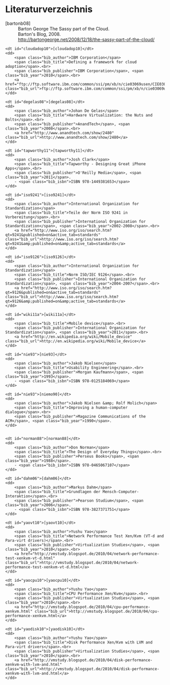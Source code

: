 # Literaturverzeichnis

<dl class="bib">
	<dt id="bartonb08">[bartonb08]</dt>
	<dd>
	    <span class="bib_author">Barton George</span>
	    <span class="bib_title">The Sassy part of the Cloud</span>.<br>
	    <span class="bib_publisher">Barton's Blog</span>, <span class="bib_year">2008</span>.<br>
	    <a href="http://bartongeorge.net/2008/12/18/the-sassy-part-of-the-cloud/" class="bib_url">http://bartongeorge.net/2008/12/18/the-sassy-part-of-the-cloud/</a>
	</dd>
	
	<dt id="cloudadop10">[cloudadop10]</dt>
	<dd>
	    <span class="bib_author">IBM Corporation</span>
	    <span class="bib_title">Defining a framework for cloud adoption</span>.<br>
	    <span class="bib_publisher">IBM Corporation</span>, <span class="bib_year">2010</span>.<br>
	    <a href="ftp://ftp.software.ibm.com/common/ssi/pm/xb/n/cie03069usen/CIE03069USEN.PDF" class="bib_url">ftp://ftp.software.ibm.com/common/ssi/pm/xb/n/cie03069usen/CIE03069USEN.PDF</a>
	</dd>
	
	<dt id="degelas08">[degelas08]</dt>
	<dd>
	    <span class="bib_author">Johan De Gelas</span>
	    <span class="bib_title">Hardware Virtualization: the Nuts and Bolts</span>.<br>
	    <span class="bib_publisher">AnandTech</span>, <span class="bib_year">2008</span>.<br>
	    <a href="http://www.anandtech.com/show/2480" class="bib_url">http://www.anandtech.com/show/2480</a>
	</dd>
	
	<dt id="tapworthy11">[tapworthy11]</dt>
	<dd>
		<span class="bib_author">Josh Clark</span>
		<span class="bib_title">Tapworthy - Designing Great iPhone Apps</span>.<br>
		<span class="bib_publisher">O'Reilly Media</span>, <span class="bib_year">2011</span>.
		- <span class="bib_isbn">ISBN 978-1449381653</span>
	</dd>

	<dt id="iso9241">[iso9241]</dt>
	<dd>
	    <span class="bib_author">International Organization for Standardization</span>
	    <span class="bib_title">Teile der Norm ISO 9241 in Vorbereitung</span>.<br>
	    <span class="bib_publisher">International Organization for Standardization</span>, <span class="bib_year">2002-2008</span>.<br>
	    <a href="http://www.iso.org/iso/search.htm?qt=9241&published=on&active_tab=standards" class="bib_url">http://www.iso.org/iso/search.htm?qt=9241&amp;published=on&amp;active_tab=standards</a>
	</dd>

	<dt id="iso9126">[iso9126]</dt>
	<dd>
	    <span class="bib_author">International Organization for Standardization</span>
	    <span class="bib_title">Norm ISO/IEC 9126</span>.<br>
	    <span class="bib_publisher">International Organization for Standardization</span>, <span class="bib_year">2004-2007</span>.<br>
	    <a href="http://www.iso.org/iso/search.htm?qt=9126&published=on&active_tab=standards" class="bib_url">http://www.iso.org/iso/search.htm?qt=9126&amp;published=on&amp;active_tab=standards</a>
	</dd>

	<dt id="wiki11a">[wiki11a]</dt>
	<dd>
	    <span class="bib_title">Mobile device</span>.<br>
	    <span class="bib_publisher">International Organization for Standardization</span>, <span class="bib_year">2011</span>.<br>
	    <a href="http://en.wikipedia.org/wiki/Mobile_device" class="bib_url">http://en.wikipedia.org/wiki/Mobile_device</a>
	</dd>

	<dt id="nie93">[nie93]</dt>
	<dd>
		<span class="bib_author">Jakob Nielsen</span>
		<span class="bib_title">Usability Engineering</span>.<br>
		<span class="bib_publisher">Morgan Kaufmann</span>, <span class="bib_year">1993</span>.
		- <span class="bib_isbn">ISBN 978-0125184069</span>
	</dd>	

	<dt id="nie93">[niemo90]</dt>
	<dd>
		<span class="bib_author">Jakob Nielsen &amp; Rolf Molich</span>
		<span class="bib_title">Improving a human-computer dialogue</span>.<br>
		<span class="bib_publisher">Magazine Communications of the ACM</span>, <span class="bib_year">1990</span>.
	</dd>	


	<dt id="norman88">[norman88]</dt>
	<dd>
		<span class="bib_author">Don Norman</span>
		<span class="bib_title">The Design of Everyday Things</span>.<br>
		<span class="bib_publisher">Perseus Books</span>, <span class="bib_year">1988</span>.
		- <span class="bib_isbn">ISBN 978-0465067107</span>
	</dd>	

	<dt id="dahm06">[dahm06]</dt>
	<dd>
		<span class="bib_author">Markus Dahm</span>
		<span class="bib_title">Grundlagen der Mensch-Computer-Interaktion</span>.<br>
		<span class="bib_publisher">Pearson Studium</span>, <span class="bib_year">2006</span>.
		- <span class="bib_isbn">ISBN 978-3827371751</span>
	</dd>
	
	<dt id="yaovt10">[yaovt10]</dt>
	<dd>
	    <span class="bib_author">Yushu Yao</span>
	    <span class="bib_title">Network Performance Test Xen/Kvm (VT-d and Para-virt drivers)</span>.<br>
	    <span class="bib_publisher">Virtualization Studies</span>, <span class="bib_year">2010</span>.<br>
	    <a href="http://vmstudy.blogspot.de/2010/04/network-performance-test-xenkvm-vt-d.html" class="bib_url">http://vmstudy.blogspot.de/2010/04/network-performance-test-xenkvm-vt-d.html</a>
	</dd>

	<dt id="yaocpu10">[yaocpu10]</dt>
	<dd>
	    <span class="bib_author">Yushu Yao</span>
	    <span class="bib_title">CPU Performance Xen/Kvm</span>.<br>
	    <span class="bib_publisher">Virtualization Studies</span>, <span class="bib_year">2010</span>.<br>
	    <a href="http://vmstudy.blogspot.de/2010/04/cpu-performance-xenkvm.html" class="bib_url">http://vmstudy.blogspot.de/2010/04/cpu-performance-xenkvm.html</a>
	</dd>
	
	<dt id="yaodisk10">[yaodisk10]</dt>
	<dd>
	    <span class="bib_author">Yushu Yao</span>
	    <span class="bib_title">Disk Performance Xen/Kvm with LVM and Para-virt drivers</span>.<br>
	    <span class="bib_publisher">Virtualization Studies</span>, <span class="bib_year">2010</span>.<br>
	    <a href="http://vmstudy.blogspot.de/2010/04/disk-performance-xenkvm-with-lvm-and.html" class="bib_url">http://vmstudy.blogspot.de/2010/04/disk-performance-xenkvm-with-lvm-and.html</a>
	</dd>

	
</dl>

